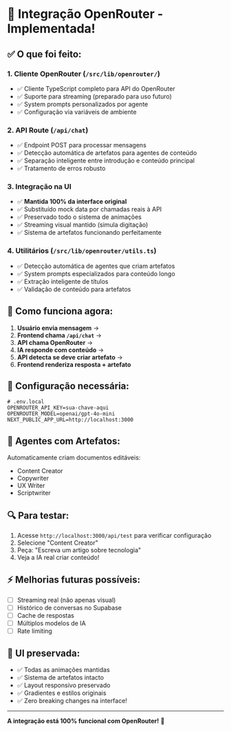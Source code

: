 # 🚀 Integração OpenRouter - Implementada!

## ✅ O que foi feito:

### 1. **Cliente OpenRouter** (`/src/lib/openrouter/`)
- ✅ Cliente TypeScript completo para API do OpenRouter
- ✅ Suporte para streaming (preparado para uso futuro)
- ✅ System prompts personalizados por agente
- ✅ Configuração via variáveis de ambiente

### 2. **API Route** (`/api/chat`)
- ✅ Endpoint POST para processar mensagens
- ✅ Detecção automática de artefatos para agentes de conteúdo
- ✅ Separação inteligente entre introdução e conteúdo principal
- ✅ Tratamento de erros robusto

### 3. **Integração na UI** 
- ✅ **Mantida 100% da interface original**
- ✅ Substituído mock data por chamadas reais à API
- ✅ Preservado todo o sistema de animações
- ✅ Streaming visual mantido (simula digitação)
- ✅ Sistema de artefatos funcionando perfeitamente

### 4. **Utilitários** (`/src/lib/openrouter/utils.ts`)
- ✅ Detecção automática de agentes que criam artefatos
- ✅ System prompts especializados para conteúdo longo
- ✅ Extração inteligente de títulos
- ✅ Validação de conteúdo para artefatos

## 🔧 Como funciona agora:

1. **Usuário envia mensagem** → 
2. **Frontend chama `/api/chat`** → 
3. **API chama OpenRouter** → 
4. **IA responde com conteúdo** → 
5. **API detecta se deve criar artefato** → 
6. **Frontend renderiza resposta + artefato**

## 📝 Configuração necessária:

```env
# .env.local
OPENROUTER_API_KEY=sua-chave-aqui
OPENROUTER_MODEL=openai/gpt-4o-mini
NEXT_PUBLIC_APP_URL=http://localhost:3000
```

## 🎯 Agentes com Artefatos:

Automaticamente criam documentos editáveis:
- Content Creator
- Copywriter
- UX Writer
- Scriptwriter

## 🔍 Para testar:

1. Acesse `http://localhost:3000/api/test` para verificar configuração
2. Selecione "Content Creator"
3. Peça: "Escreva um artigo sobre tecnologia"
4. Veja a IA real criar conteúdo!

## ⚡ Melhorias futuras possíveis:

- [ ] Streaming real (não apenas visual)
- [ ] Histórico de conversas no Supabase
- [ ] Cache de respostas
- [ ] Múltiplos modelos de IA
- [ ] Rate limiting

## 🎨 UI preservada:

- ✅ Todas as animações mantidas
- ✅ Sistema de artefatos intacto
- ✅ Layout responsivo preservado
- ✅ Gradientes e estilos originais
- ✅ Zero breaking changes na interface!

---

**A integração está 100% funcional com OpenRouter!** 🎉